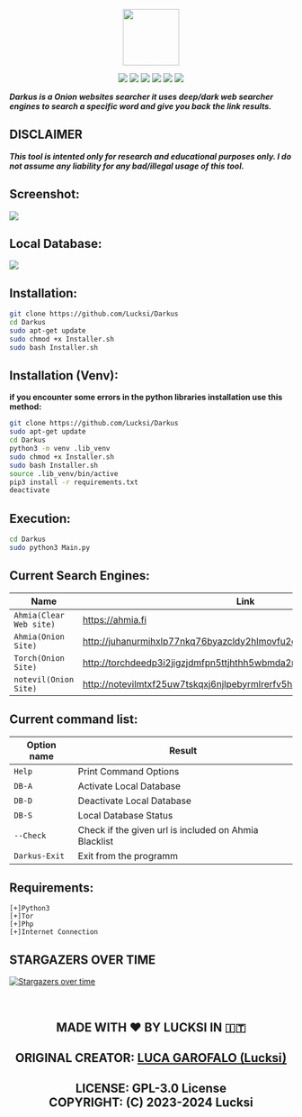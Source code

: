 <p align = "center">
<img src = "Logo/Logo.png"height = "100" width="auto">
</p>

<p align = "center">
<img src = "https://img.shields.io/github/stars/Lucksi/Darkus">
<img src = "https://img.shields.io/github/forks/Lucksi/Darkus">
<img src = "https://img.shields.io/github/license/Lucksi/Darkus">
<img src = "https://img.shields.io/github/repo-size/Lucksi/Darkus">
<img src= "https://img.shields.io/github/languages/count/Lucksi/Darkus">
<img src = "https://visitor-badge.laobi.icu/badge?page_id=Lucksi.Darkus">
</p>

***Darkus is a Onion websites searcher it uses deep/dark web searcher engines to search a specific word and give you back the link results.***

## DISCLAIMER

***This tool is intented only for research and educational purposes only. I do not assume any liability for any bad/illegal usage of this tool.***


## Screenshot:
<img src = "Screenshot/Screenshot.png">

## Local Database:
<img src = "Screenshot/LocalDb.png">


## Installation:
```bash
git clone https://github.com/Lucksi/Darkus
cd Darkus
sudo apt-get update
sudo chmod +x Installer.sh
sudo bash Installer.sh
```

## Installation (Venv):
**if you encounter some errors in the python libraries installation use this method:**
```bash
git clone https://github.com/Lucksi/Darkus
sudo apt-get update
cd Darkus
python3 -m venv .lib_venv
sudo chmod +x Installer.sh
sudo bash Installer.sh
source .lib_venv/bin/active
pip3 install -r requirements.txt
deactivate
```

## Execution:
```bash
cd Darkus
sudo python3 Main.py
```

## Current Search Engines:

| Name | Link |
| ------------- | ------------- |
| `Ahmia(Clear Web site)`  | https://ahmia.fi |
| `Ahmia(Onion Site)`  | http://juhanurmihxlp77nkq76byazcldy2hlmovfu2epvl5ankdibsot4csyd.onion |
| `Torch(Onion Site)`  | http://torchdeedp3i2jigzjdmfpn5ttjhthh5wbmda2rr3jvqjg5p77c54dqd.onion  | 
| `notevil(Onion Site)`  | http://notevilmtxf25uw7tskqxj6njlpebyrmlrerfv5hc4tuq7c7hilbyiqd.onion  |

## Current command list:

| Option name | Result |
| ------------- | ------------- |
| `Help`  | Print Command Options |
| `DB-A`  | Activate Local Database |
| `DB-D`  | Deactivate Local Database |
| `DB-S`  | Local Database Status  |
 `--Check`  | Check if the given url is included on Ahmia Blacklist  | 
| `Darkus-Exit`  | Exit from the programm  | 



## Requirements:
    [+]Python3
    [+]Tor
    [+]Php
    [+]Internet Connection

## STARGAZERS OVER TIME 


[![Stargazers over time](https://starchart.cc/Lucksi/Darkus.svg)](https://starchart.cc/Lucksi/Darkus)

<br>


## <p align= center>MADE WITH :heart: BY LUCKSI IN :it:</p>

## <p align = center>  ORIGINAL CREATOR: <a href = "https://github.com/Lucksi">LUCA GAROFALO (Lucksi)</a></p>


## <p align = center>LICENSE: GPL-3.0 License <br>COPYRIGHT: (C) 2023-2024 Lucksi 
